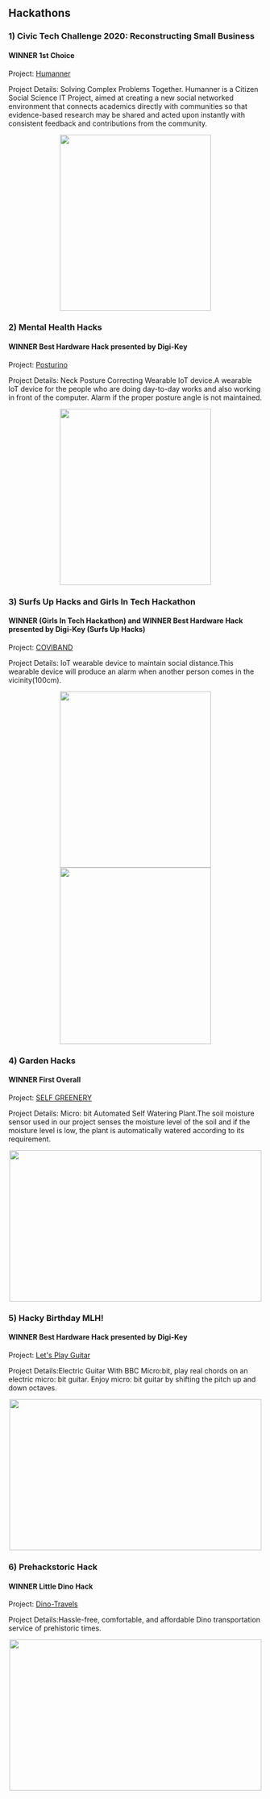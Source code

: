 ## Hackathons

### 1) Civic Tech Challenge 2020: Reconstructing Small Business

#### WINNER 1st Choice

Project: [Humanner](https://devpost.com/software/humanner)

Project Details: Solving Complex Problems Together. Humanner is a Citizen Social Science IT Project, aimed at creating a new social networked environment that connects academics directly with communities so that evidence-based research may be shared and acted upon instantly with consistent feedback and contributions from the community.
<div align="center">
<img src="https://github.com/akshitagupta15june/My-Winning-Hackathons/blob/main/Images/civic-tech.jpg" height=350 width=300></div>

### 2) Mental Health Hacks

#### WINNER Best Hardware Hack presented by Digi-Key

Project: [Posturino](https://devpost.com/software/posturino)

Project Details: Neck Posture Correcting Wearable IoT device.A wearable IoT device for the people who are doing day-to-day works and also working in front of the computer. Alarm if the proper posture angle is not maintained.
<div align="center">
<img src="https://github.com/akshitagupta15june/My-Winning-Hackathons/blob/main/Images/mental-health.jpg" height=350 width=300></div>

### 3) Surfs Up Hacks and Girls In Tech Hackathon

#### WINNER (Girls In Tech Hackathon) and WINNER Best Hardware Hack presented by Digi-Key (Surfs Up Hacks)

Project: [COVIBAND](https://devpost.com/software/coviband)

Project Details: IoT wearable device to maintain social distance.This wearable device will produce an alarm when another person comes in the vicinity(100cm).


<div align="center">
<img src="https://github.com/akshitagupta15june/My-Winning-Hackathons/blob/main/Images/SURF-UP.jpg" height=350 width=300><img src="https://github.com/akshitagupta15june/My-Winning-Hackathons/blob/main/Images/GIRLSINTECH.jpg" height=350 width=300></div>

### 4) Garden Hacks

#### WINNER First Overall
Project: [SELF GREENERY](https://devpost.com/software/green-x)

Project Details: Micro: bit Automated Self Watering Plant.The soil moisture sensor used in our project senses the moisture level of the soil and if the moisture level is low, the plant is automatically watered according to its requirement.
<div align="center">
<img src="https://github.com/akshitagupta15june/My-Winning-Hackathons/blob/main/Images/SELF-GREENE.jpg" height=300 width=500></div>

### 5) Hacky Birthday MLH!

#### WINNER Best Hardware Hack presented by Digi-Key
Project: [Let's Play Guitar](https://devpost.com/software/electronic-guitar)

Project Details:Electric Guitar With BBC Micro:bit, play real chords on an electric micro: bit guitar. Enjoy micro: bit guitar by shifting the pitch up and down octaves.
<div align="center">
<img src="https://github.com/akshitagupta15june/My-Winning-Hackathons/blob/main/Images/guitar.jpeg" height=300 width=500></div>

### 6) Prehackstoric Hack

#### WINNER Little Dino Hack
Project: [Dino-Travels](https://devpost.com/software/dino-travels)

Project Details:Hassle-free, comfortable, and affordable Dino transportation service of prehistoric times.
<div align="center">
<img src="https://github.com/akshitagupta15june/My-Winning-Hackathons/blob/main/Images/dino.png" height=300 width=500></div>







